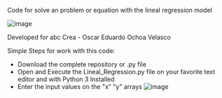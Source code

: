 Code for solve an problem or equation with the lineal regression model

![image](https://github.com/abcCrea/Lineal_Regression/assets/144490810/2ea5be20-a366-4343-b1b4-4a3d511b7051)

Developed for abc Crea - Oscar Eduardo Ochoa Velasco

Simple Steps for work with this code:
- Download the complete repository or .py file
- Open and Execute the Lineal_Regression.py file on your favorite text editor and with Python 3 Installed
- Enter the input values on the "x" "y" arrays
  ![image](https://github.com/abcCrea/Lineal_Regression/assets/144490810/ab55c94f-2d6c-4685-aed1-12e95909f259)

